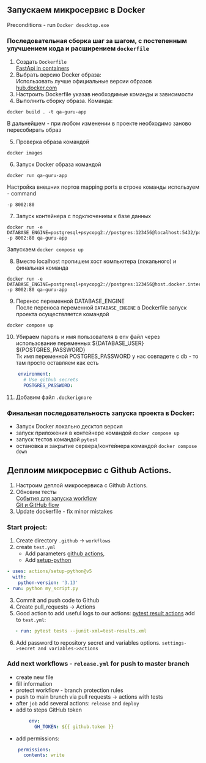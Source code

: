 ## Запускаем микросервис в Docker

Preconditions - run `Docker descktop.exe`

### Последовательная сборка шаг за шагом, с постепенным улучшением кода и расширением `dockerfile`

1. Создать `Dockerfile`  
   [FastApi in containers](https://fastapi.tiangolo.com/deployment/docker/#what-is-a-container-image)
2. Выбрать версию Docker образа:  
   Использовать лучше официальные версии образов  
   [hub.docker.com](https://hub.docker.com/_/python)
3. Настроить Dockerfile указав необходимые команды и зависимости
4. Выполнить сборку образа. Команда:

```commandline
docker build . -t qa-guru-app
```

В дальнейшем - при любом изменении в проекте необходимо заново пересобирать образ

5. Проверка образа командой

```commandline
docker images
```

6. Запуск Docker образа командой

```commandline
docker run qa-guru-app
```

Настройка внешних портов mapping ports в строке команды используем - command

```commandline
-p 8002:80
```

7. Запуск контейнера с подключением к базе данных

```commandline
docker run -e DATABASE_ENGINE=postgresql+psycopg2://postgres:123456@localhost:5432/postgres -p 8002:80 qa-guru-app

```

Запускаем `docker compose up`

8. Вместо localhost пропишем хост компьютера (локального) и финальная команда

```commandline
docker run -e DATABASE_ENGINE=postgresql+psycopg2://postgres:123456@host.docker.internal:5432/postgres -p 8002:80 qa-guru-app

```

9. Перенос переменной DATABASE_ENGINE  
   После переноса переменной `DATABASE_ENGINE` в Dockerfile запуск проекта осуществляется командой

```commandline
docker compose up
```

10. Убираем пароль и имя пользователя в env файл через использование переменных ${DATABASE_USER}  ${POSTGRES_PASSWORD}  
    Тк имя переменной POSTGRES_PASSWORD у нас совпадете с db - то там просто оставляем как есть

```yaml
    environment:
      # Use github secrets
      POSTGRES_PASSWORD:
```

11. Добавим файл `.dockerignore`

### Финальная последовательность запуска проекта в Docker:

- Запуск Docker локально десктоп версия
- запуск приложения в контейнере командой `docker compose up`
- запуск тестов командой `pytest`
- остановка и закрытие сервера/контейнера командой `docker compose down`

## Деплоим микросервис с Github Actions.

1. Настроим деплой микросервиса с Github Actions.
2. Обновим тесты  
   [События для запуска workflow](https://docs.github.com/en/actions/writing-workflows/choosing-when-your-workflow-runs/events-that-trigger-workflows#pull_request)  
   [Git и GitHub flow](https://medium.com/@yanminthwin/understanding-github-flow-and-git-flow-957bc6e12220)
3. Update dockerfile - fix minor mistakes

### Start project:

1. Create directory `.github` -> `workflows`
2. create `test.yml`
    - Add parameters [github actions](),
    - Add [setup-python](https://github.com/actions/setup-python)

```yaml
- uses: actions/setup-python@v5
  with:
    python-version: '3.13'
- run: python my_script.py
```

3. Commit and push code to Github
4. Create pull_requests -> Actions
5. Good action to add useful logs to our
   actions: [pytest result actions](https://github.com/pmeier/pytest-results-action)
   add to `test.yml`:

```yaml
   - run: pytest tests --junit-xml=test-results.xml
```

6. Add password to repository secret and variables options. `settings->secret and variables->actions`

### Add next workflows - `release.yml` for push to master branch  

- create new file
- fill information
- protect workflow - branch protection rules
- push to main brunch via pull requests -> actions with tests
- after `job` add several actions: `release` and `deploy`  
- add to steps GitHub token
```yaml
        env:
          GH_TOKEN: ${{ github.token }}
```
- add permissions: 
```yaml
    permissions:
      contents: write
```

